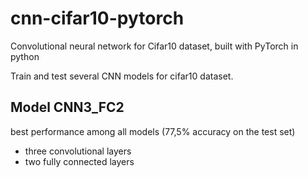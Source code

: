 # cnn-cifar10-pytorch
Convolutional neural network for Cifar10 dataset, built with PyTorch  in python

Train and test several CNN models for cifar10 dataset.

## Model CNN3_FC2
best performance among all models (77,5% accuracy on the test set)
* three convolutional layers
* two fully connected layers
